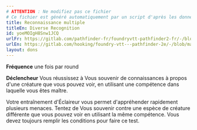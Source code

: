```yaml
---
# ATTENTION : Ne modifiez pas ce fichier
# Ce fichier est généré automatiquement par un script d'après les données du module Foundry VTT officiel et de sa traduction
title: Reconnaissance multiple
titleEn: Diverse Recognition
id: yoeMOIgH8Snw1JCQ
urlFr: https://gitlab.com/pathfinder-fr/foundryvtt-pathfinder2-fr/-/blob/master/data/feats/yoeMOIgH8Snw1JCQ.htm
urlEn: https://gitlab.com/hooking/foundry-vtt---pathfinder-2e/-/blob/master/packs/data/feats.db/diverse-recognition.json
layout: dons
---
```

**Fréquence** une fois par round

**Déclencheur** Vous réussissez à Vous souvenir de connaissances à propos d'une créature que vous pouvez voir, en utilisant une compétence dans laquelle vous êtes maître.

Votre entraînement d'Éclaireur vous permet d'appréhender rapidement plusieurs menaces. Tentez de Vous souvenir contre une espèce de créature différente que vous pouvez voir en utilisant la même compétence. Vous devez toujours remplir les conditions pour faire ce test.
